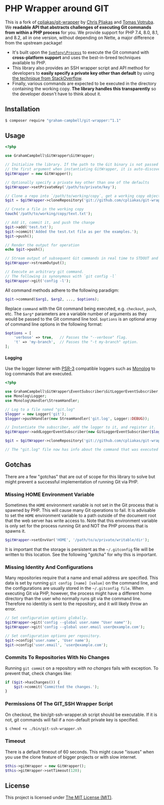 # PHP Wrapper around GIT

This is a fork of [cpliakas/git-wrapper](https://github.com/cpliakas/git-wrapper) by [Chris Pliakas](https://github.com/cpliakas) and [Tomas Votruba](https://github.com/TomasVotruba). We **readable API that abstracts challenges of executing Git commands from within a PHP process** for you. We provide support for PHP 7.4, 8.0, 8.1, and 8.2, all in one version, without depending on Nette, a major difference from the upstream package!

- It's built upon the [`Symfony\Process`](https://symfony.com/doc/current/components/process.html) to execute the Git command with **cross-platform support** and uses the best-in-breed techniques available to PHP. 
- This library also provides an SSH wrapper script and API method for developers to **easily specify a private key other than default** by using [the technique from StackOverflow](http://stackoverflow.com/a/3500308/870667). 
- Finally, various commands are expected to be executed in the directory containing the working copy. **The library handles this transparently** so the developer doesn't have to think about it.


## Installation

```bash
$ composer require "graham-campbell/git-wrapper:^1.1"
```


## Usage

```php
<?php

use GrahamCampbell\GitWrapper\GitWrapper;

// Initialize the library. If the path to the Git binary is not passed as 
// the first argument when instantiating GitWrapper, it is auto-discovered.
$gitWrapper = new GitWrapper();

// Optionally specify a private key other than one of the defaults
$gitWrapper->setPrivateKey('/path/to/private/key');

// Clone a repo into `/path/to/working/copy`, get a working copy object
$git = $gitWrapper->cloneRepository('git://github.com/cpliakas/git-wrapper.git', '/path/to/working/copy');

// Create a file in the working copy
touch('/path/to/working/copy/text.txt');

// Add it, commit it, and push the change
$git->add('test.txt');
$git->commit('Added the test.txt file as per the examples.');
$git->push();

// Render the output for operation
echo $git->push();

// Stream output of subsequent Git commands in real time to STDOUT and STDERR.
$gitWrapper->streamOutput();

// Execute an arbitrary git command.
// The following is synonymous with `git config -l`
$gitWrapper->git('config -l');
```

All command methods adhere to the following paradigm:

```php
$git->command($arg1, $arg2, ..., $options);
```

Replace `command` with the Git command being executed, e.g. `checkout`, `push`,
etc. The `$arg*` parameters are a variable number of arguments as they would be
passed to the Git command line tool. `$options` is an optional array of command
line options in the following format:

```php
$options = [
    'verbose' => true,   // Passes the "--verbose" flag.
    't' => 'my-branch',  // Passes the "-t my-branch" option.
];
```

#### Logging

Use the logger listener with [PSR-3](https://github.com/php-fig/fig-standards/blob/master/accepted/PSR-3-logger-interface.md) compatible loggers such as [Monolog](https://github.com/Seldaek/monolog) to log commands that are executed.

```php
<?php

use GrahamCampbell\GitWrapper\EventSubscriber\GitLoggerEventSubscriber;
use Monolog\Logger;
use Monolog\Handler\StreamHandler;

// Log to a file named "git.log"
$logger = new Logger('git');
$logger->pushHandler(new StreamHandler('git.log', Logger::DEBUG));

// Instantiate the subscriber, add the logger to it, and register it.
$gitWrapper->addLoggerEventSubscriber(new GitLoggerEventSubscriber($logger));

$git = $gitWrapper->cloneRepository('git://github.com/cpliakas/git-wrapper.git', '/path/to/working/copy');

// The "git.log" file now has info about the command that was executed above.
```

## Gotchas

There are a few "gotchas" that are out of scope for this library to solve but might prevent a successful implementation of running Git via PHP. 

### Missing HOME Environment Variable

Sometimes the `HOME` environment variable is not set in the Git process that is spawned by PHP. This will cause many Git operations to fail. It is advisable to set the `HOME` environment variable to a path outside of the document root that the web server has write access to. Note that this environment variable is only set for the process running Git and NOT the PHP process that is spawns it.

```php
$gitWrapper->setEnvVar('HOME', '/path/to/a/private/writable/dir');
```

It is important that the storage is persistent as the `~/.gitconfig` file will be written to this location. See the following "gotcha" for why this is important.

### Missing Identity And Configurations

Many repositories require that a name and email address are specified. This data is set by running `git config [name] [value]` on the command line, and the configurations are usually stored in the `~/.gitconfig file`. When executing Git via PHP, however, the process might have a different home directory than the user who normally runs git via the command line. Therefore no identity is sent to the repository, and it will likely throw an error.

```php
// Set configuration options globally.
$gitWrapper->git('config --global user.name "User name"');
$gitWrapper->git('config --global user.email user@example.com');

// Set configuration options per repository.
$git->config('user.name', 'User name');
$git->config('user.email', 'user@example.com');
```

### Commits To Repositories With No Changes

Running `git commit` on a repository *with no changes* fails with exception. To prevent that, check changes like:

```php
if ($git->hasChanges()) {
    $git->commit('Committed the changes.');
}
```

### Permissions Of The GIT_SSH Wrapper Script

On checkout, the bin/git-ssh-wrapper.sh script should be executable. If it is not, git commands will fail if a non-default private key is specified.

```bash
$ chmod +x ./bin/git-ssh-wrapper.sh
```

### Timeout

There is a default timeout of 60 seconds. This might cause "issues" when you use the clone feature of bigger projects or with slow internet.

```php
$this->gitWrapper = new GitWrapper();
$this->gitWrapper->setTimeout(120);
```


## License

This project is licensed under [The MIT License (MIT)](LICENSE).
